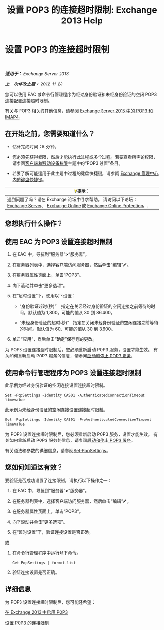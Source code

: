 ﻿---
title: '设置 POP3 的连接超时限制: Exchange 2013 Help'
TOCTitle: 设置 POP3 的连接超时限制
ms:assetid: 40003115-be4e-4cf1-97b4-f5ca05b314dc
ms:mtpsurl: https://technet.microsoft.com/zh-cn/library/Aa997604(v=EXCHG.150)
ms:contentKeyID: 50556555
ms.date: 01/11/2018
mtps_version: v=EXCHG.150
ms.translationtype: HT
---

# 设置 POP3 的连接超时限制

 

_**适用于：** Exchange Server 2013_

_**上一次修改主题：** 2012-11-28_

您可以使用 EAC 或命令行管理程序为经过身份验证和未经身份验证的空闲 POP3 连接配置连接超时限制。

有关与 POP3 相关的其他信息，请参阅 [Exchange Server 2013 中的 POP3 和 IMAP4](pop3-and-imap4-in-exchange-server-2013-exchange-2013-help.md)。

## 在开始之前，您需要知道什么？

  - 估计完成时间：5 分钟。

  - 您必须先获得权限，然后才能执行此过程或多个过程。若要查看所需的权限，请参阅[客户端和移动设备权限](clients-and-mobile-devices-permissions-exchange-2013-help.md)主题中的“POP3 设置”条目。

  - 若要了解可能适用于此主题中过程的键盘快捷键，请参阅 [Exchange 管理中心内的键盘快捷键](keyboard-shortcuts-in-the-exchange-admin-center-exchange-online-protection-help.md)。

<table>
<thead>
<tr class="header">
<th><img src="images/Bb124558.tip(EXCHG.150).gif" title="提示" alt="提示" />提示：</th>
</tr>
</thead>
<tbody>
<tr class="odd">
<td>遇到问题了吗？请在 Exchange 论坛中寻求帮助。 请访问以下论坛：<a href="https://go.microsoft.com/fwlink/p/?linkid=60612">Exchange Server</a>、 <a href="https://go.microsoft.com/fwlink/p/?linkid=267542">Exchange Online</a> 或 <a href="https://go.microsoft.com/fwlink/p/?linkid=285351">Exchange Online Protection</a>。.</td>
</tr>
</tbody>
</table>


## 您想执行什么操作？

## 使用 EAC 为 POP3 设置连接超时限制

1.  在 EAC 中，导航到“服务器”**\>**“服务器”。

2.  在服务器列表中，选择客户端访问服务器，然后单击“编辑”![编辑图标](images/Bb124582.6f53ccb2-1f13-4c02-bea0-30690e6ea71d(EXCHG.150).gif "编辑图标")。

3.  在服务器属性页面上，单击“POP3”。

4.  向下滚动并单击“更多选项”。

5.  在“超时设置”下，使用以下设置：
    
      - “身份验证超时(秒)”    指定在关闭经过身份验证的空闲连接之前等待的时间。默认值为 1,800。可能的值从 30 到 86,400。
    
      - “未经身份验证的超时(秒)”   指定在关闭未经身份验证的空闲连接之前等待的时间。默认值为 60。可能的值从 30 到 3,600。

6.  单击“应用”，然后单击“确定”保存您的更改。

为 POP3 设置连接超时限制后，您必须重新启动 POP3 服务，设置才能生效。 有关如何重新启动 POP3 服务的信息，请参阅[启动和停止 POP3 服务](start-and-stop-the-pop3-services-exchange-2013-help.md)。

## 使用命令行管理程序为 POP3 设置连接超时限制

此示例为经过身份验证的空闲连接设置连接超时限制。

    Set -PopSettings -Identity CAS01 -AuthenticatedConnectionTimeout TimeValue

此示例为未经身份验证的空闲连接设置连接超时限制。

    Set -PopSettings -Identity CAS01 -PreAuthenticatedConnectionTimeout TimeValue

为 POP3 设置连接超时限制后，您必须重新启动 POP3 服务，设置才能生效。 有关如何重新启动 POP3 服务的信息，请参阅[启动和停止 POP3 服务](start-and-stop-the-pop3-services-exchange-2013-help.md)。

有关语法和参数的详细信息，请参阅[Set-PopSettings](https://technet.microsoft.com/zh-cn/library/aa997154\(v=exchg.150\))。

## 您如何知道这有效？

要验证是否成功设置了连接限制，请执行以下操作之一：

1.  在 EAC 中，导航到“服务器”**\>**“服务器”。

2.  在服务器列表中，选择客户端访问服务器，然后单击“编辑”![编辑图标](images/Bb124582.6f53ccb2-1f13-4c02-bea0-30690e6ea71d(EXCHG.150).gif "编辑图标")。

3.  在服务器属性页面上，单击“POP3”。

4.  向下滚动并单击“更多选项”。

5.  在“超时设置”下，验证连接设置是否正确。

或

1.  在命令行管理程序中运行以下命令。
    
        Get-PopSettings | format-list

2.  验证连接设置是否正确。

## 详细信息

为 POP3 设置连接超时限制后，您可能还希望：

[在 Exchange 2013 中启用 POP3](enable-pop3-in-exchange-2013-exchange-2013-help.md)

[设置 POP3 的连接限制](set-connection-limits-for-pop3-exchange-2013-help.md)

